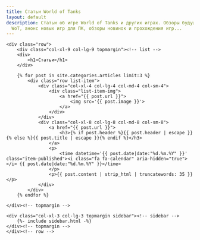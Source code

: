 ```yaml
---
title: Статьи World of Tanks
layout: default
description: Статьи об игре World of Tanks и других играх. Обзоры будущих обновлений
  WoT, анонс новых игр для ПК, обзоры новинок и прохождения игр...
---
```


<div class="container-xl category-page">
	
    <div class="row">
        <div class="col-xl-9 col-lg-9 topmargin"><!-- list -->
		<div>
			<h1>Статьи</h1>
		</div>	
		
		{% for post in site.categories.articles limit:3 %} 
			<div class="row list-item">
				<div class="col-xl-4 col-lg-4 col-md-4 col-sm-4">
					<div class="list-item-img">
						<a href="{{ post.url }}">
							<img src='{{ post.image }}'>
						</a>
					</div>
				</div>
				<div class="col-xl-8 col-lg-8 col-md-8 col-sm-8">
					<a href="{{ post.url }}">
						<h3>{% if post.header %}{{ post.header | escape }}{% else %}{{ post.title | escape }}{% endif %}</h3>
					</a>
					<p>
						<time datetime='{{ post.date|date:"%d.%m.%Y" }}' class="item-published"><i class="fa fa-calendar" aria-hidden="true"></i> {{ post.date|date:"%d.%m.%Y" }}</time>
					</p>
					<p>{{ post.content | strip_html | truncatewords: 35 }}</p>
				</div>
			</div>
		{% endfor %}
		
	</div><!-- topmargin -->
	    
	<div class="col-xl-3 col-lg-3 topmargin sidebar"><!-- sidebar -->
		{%- include sidebar.html -%}
	</div><!-- topmargin -->
    </div><!-- row -->

</div><!-- container -->
